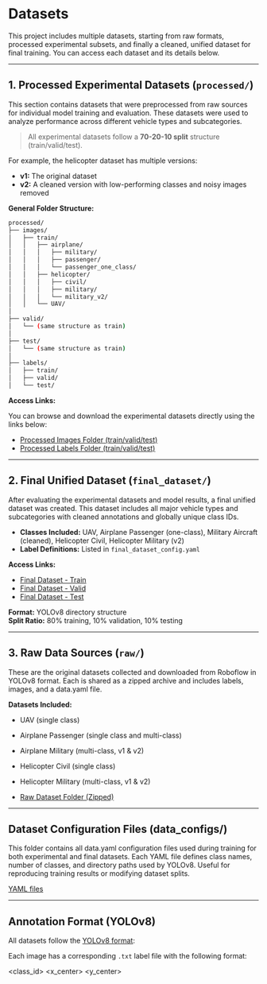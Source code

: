 # Datasets

This project includes multiple datasets, starting from raw formats, processed experimental subsets, and finally a cleaned, unified dataset for final training. You can access each dataset and its details below.

---

## 1. Processed Experimental Datasets (`processed/`)

This section contains datasets that were preprocessed from raw sources for individual model training and evaluation. These datasets were used to analyze performance across different vehicle types and subcategories.

> All experimental datasets follow a **70-20-10 split** structure (train/valid/test).

For example, the helicopter dataset has multiple versions:
- **v1:** The original dataset
- **v2:** A cleaned version with low-performing classes and noisy images removed

**General Folder Structure:**

```bash
processed/
├── images/
│   ├── train/
│   │   ├── airplane/
│   │   │   ├── military/
│   │   │   ├── passenger/
│   │   │   └── passenger_one_class/
│   │   ├── helicopter/
│   │   │   ├── civil/
│   │   │   ├── military/
│   │   │   └── military_v2/
│   │   └── UAV/
│
├── valid/
│   └── (same structure as train)
│
├── test/
│   └── (same structure as train)
│
├── labels/
│   ├── train/
│   ├── valid/
│   └── test/
```


**Access Links:**

You can browse and download the experimental datasets directly using the links below:

- [Processed Images Folder (train/valid/test)](https://drive.google.com/drive/folders/1-O72NqQivIU2VrZQLdEWxMpHistCFas1?usp=drive_link)
- [Processed Labels Folder (train/valid/test)](https://drive.google.com/drive/folders/1-Kk2WBaq5_80v3mZ6LNB2JOuLSpUzgDY?usp=drive_link)

---

## 2. Final Unified Dataset (`final_dataset/`)

After evaluating the experimental datasets and model results, a final unified dataset was created. This dataset includes all major vehicle types and subcategories with cleaned annotations and globally unique class IDs.

- **Classes Included:** UAV, Airplane Passenger (one-class), Military Aircraft (cleaned), Helicopter Civil, Helicopter Military (v2)
- **Label Definitions:** Listed in `final_dataset_config.yaml` 

**Access Links:**

- [Final Dataset - Train](https://drive.google.com/drive/folders/16XYlC5a72ifbu0jhrmIgbMb8rAFIsAJh?usp=drive_link)
- [Final Dataset - Valid](https://drive.google.com/drive/folders/1hEhtY8jYgyjszIuGei9w26yYCK48Z44T?usp=drive_link)
- [Final Dataset - Test ](https://drive.google.com/drive/folders/1eV72SKz9-gsq0sxD_n8wbBG92521n9V8?usp=drive_link)

**Format:** YOLOv8 directory structure  
**Split Ratio:** 80% training, 10% validation, 10% testing

---

## 3. Raw Data Sources (`raw/`)

These are the original datasets collected and downloaded from Roboflow in YOLOv8 format. Each is shared as a zipped archive and includes labels, images, and a data.yaml file.

**Datasets Included:**
- UAV (single class)
- Airplane Passenger (single class and multi-class)
- Airplane Military (multi-class, v1 & v2)
- Helicopter Civil (single class)
- Helicopter Military (multi-class, v1 & v2)

- [Raw Dataset Folder (Zipped)](https://drive.google.com/drive/folders/1chD6wc1-BE-_WIe0WGkAsy48y1FBqojU?usp=drive_link)

---
## Dataset Configuration Files (data_configs/)

This folder contains all data.yaml configuration files used during training for both experimental and final datasets.
Each YAML file defines class names, number of classes, and directory paths used by YOLOv8.
Useful for reproducing training results or modifying dataset splits.

 [YAML files](https://drive.google.com/drive/folders/1qq0EVDEitYIEXA-zqkCPMXgW6yHEp8WC?usp=drive_link)

 ---

##  Annotation Format (YOLOv8)

All datasets follow the [YOLOv8 format](https://docs.ultralytics.com/datasets/):

Each image has a corresponding `.txt` label file with the following format:

<class_id> <x_center> <y_center> <width> <height>

